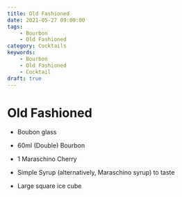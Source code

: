 ```yaml
---
title: Old Fashioned
date: 2021-05-27 09:00:00
tags:
    - Bourbon
    - Old Fashioned
category: Cocktails
keywords:
    - Bourbon
    - Old Fashioned
    - Cocktail
draft: true
---
```


# Old Fashioned

- Boubon glass

- 60ml (Double) Bourbon

- 1 Maraschino Cherry

- Simple Syrup (alternatively, Maraschino syrup) to taste

- Large square ice cube